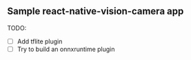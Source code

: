 Sample react-native-vision-camera app
---

TODO:
- [ ] Add tflite plugin
- [ ] Try to build an onnxruntime plugin
